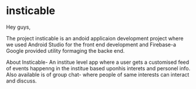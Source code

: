 # insticable

Hey guys,  

The project insticable is an andoid applicaion development project where we used Android Studio for the front end development 
and Firebase-a Google provided utility formaging the backe end.

About Insticable-
An institue level app where a user gets a customised feed of events happenng in the institue based uponhis interets and personel info.
Also available is of group chat- where people of same interests can interact and discuss.

